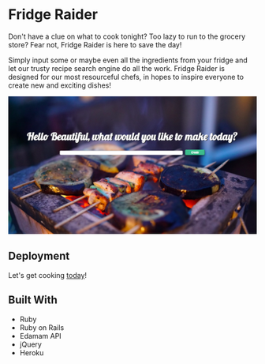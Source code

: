 # Fridge Raider

Don't have a clue on what to cook tonight? Too lazy to run to the grocery store? Fear not, Fridge Raider is here to save the day!

Simply input some or maybe even all the ingredients from your fridge and let our trusty recipe search engine do all the work. Fridge Raider is designed for our most resourceful chefs, in hopes to inspire everyone to create new and exciting dishes!

<p align="center">
	<img src= "app/assets/images/FridgeRaiderHome.png" alt="Fridge Raider Welcome Page">
</p>

## Deployment
Let's get cooking [today](https://fridgeraider.herokuapp.com)!

## Built With
- Ruby
- Ruby on Rails
- Edamam API
- jQuery
- Heroku
